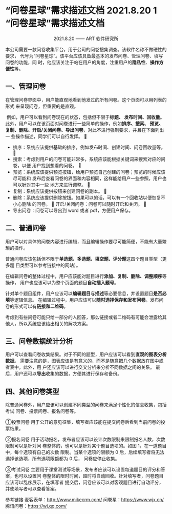 # “问卷星球”需求描述文档 2021.8.20 1 “问卷星球”需求描述文档  

<center>2021.8.20 —— ART 软件研究所</center> 

​		本公司需要一款问卷收集平台，用于公司的问卷搜集调查。该软件名称不做硬性的要求， 代号为“问卷星球”。该平台应该具备最基本的发布问卷、管理问卷、填写问卷的功能，同 时，他应该关注于站在用户的角度，注重用户的**隐私性**、**操作方便性**等。

##  一、管理问卷

​		在管理问卷界面中，用户能直观地看到他发过的所有问卷。这个页面可以用列表的形式 来呈现问卷，但重要的是直观。

​		例如，用户可以看到问卷现在的状态，包括但不限于**标题、 发布时间、回收量**。此外，用户可以在该页面对问卷进行一些简单的操作，例如**排序、搜索、 预览、复制、删除、开启/关闭问卷、导出问卷**，对此不进行强制要求，并且在下面列出一 些操作描述，同学们可以自行发挥。  

* 排序：系统应该提供基础的排序，例如发布时间、创建时间、问卷回收量等。  
* 搜索：考虑到用户的问卷可能非常多，系统应该能根据关键词来搜索对应的问卷，以便 用户找到想看的问卷。  
* 预览：系统应该提供预览按钮，给用户预览自己创建的问卷；预览的时候应该尽可能和 发布后查看问卷的界面和内容相同，这样能给用户一些参照，用户也可以针对其中一些 地方来进行调整。  
* 复制：系统应该提供按钮来创建问卷的副本。  
* 删除：系统应该提供删除按钮。如果可以的话，可以有一个回收站以便恢复不小心删除 的问卷。  开启/关闭问卷：问卷可以随时开启和关闭。  
* 导出问卷：问卷可以导出到 word 或者 pdf，方便用户保存。

## 二、普通问卷 

​		用户可以对具体的问卷内容进行编辑，而且编辑操作要尽可能简便，不能有大量繁琐的操作。

​		普通问卷应该包括但不限于**单选题、多选题、填空题、评分题**这四个题目类型（更多题 目类型可以参考链接中的网站）。 

​		在编辑问卷的整体过程中，用户应该能对题目进行**添加、复制、删除、调整顺序**等操作， 用户也应该可以为整个页面的题目**自动插入题号**。 

​		针对单个题目组件，用户应该可以**编辑题目与描述**等必要信息，并设置题目**是否必填**等逻辑信息。 在编辑过程中，用户应该可以**随时选择保存和发布问卷**。发布问卷的形式可以有**链接和二维码**。

​		考虑到有些问卷可能只给一部分的人回答，那么链接或者二维码有可能会泄露给其他人，所以系统应该给出相关的解决方案。 

## 三、问卷数据统计分析 

​		用户可以查看问卷收集结果。对于不同的题型，用户应该可以看到**直观的图表分析数据**。 需要注意的是，图表应该是有意义的，而不是随意把几个数据放在图中或者表中。此外，用 户还应该可以进行交叉分析来分析不同数据之间的关系。 最后，用户还可以**导出**收集的数据，方便其进行保存和备份。 

## 四、其他问卷类型 

除普通问卷外，用户应该可以创建不同类型的问卷来满足个性化的信息收集，包括考试 问卷、投票问卷、报名问卷等。 

①投票问卷 用于公开的意见征集，填写者应该能在提交问卷后看到当前问卷的投票结果。 

②报名问卷 用于活动报名，发布者应该可以设计次数限制来限制报名人数，次数限制可以是针对问 卷整体的，也可以是针对某个题目选项的。如图 1，在一道题目中，每个选项有自己的次数 限制。当某个选项的限额为 0 后，后续填写者将无法选择该选项，所有选项限额都为 0 后， 问卷应停止收集。 

③考试问卷 主要用于课堂测试等场景，发布者应该可以设置每道题目的评分和答案，也可以设置问 卷整体的限时时间，超时将自动回收。针对填写者，问卷题目应该可以乱序展示，在填写者 提交后，问卷应该可以对客观题目进行自动评分，并使填写者可以查看答案。 



参考链接 麦客表单：http://www.mikecrm.com/ 问卷星：https://www.wjx.cn/ 腾讯问卷：https://wj.qq.com/